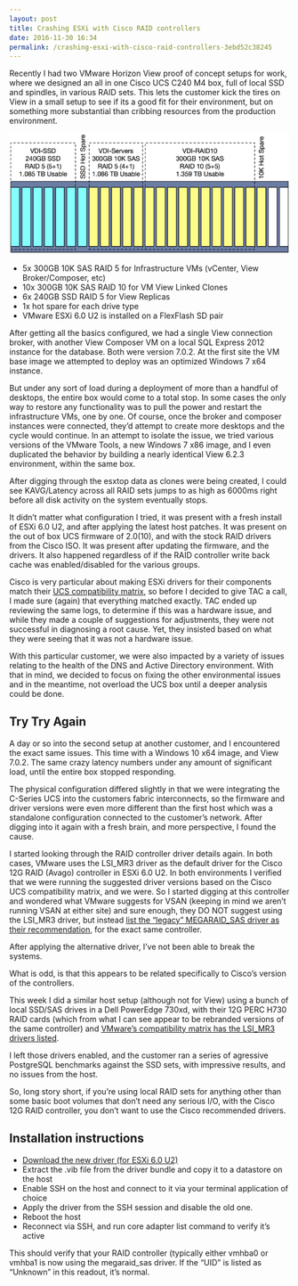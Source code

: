 ```yaml
---
layout: post
title: Crashing ESXi with Cisco RAID controllers
date: 2016-11-30 16:34
permalink: /crashing-esxi-with-cisco-raid-controllers-3ebd52c38245
---
```



Recently I had two VMware Horizon View proof of concept setups for work, where we designed an all in one Cisco UCS C240 M4 box, full of local SSD and spindles, in various RAID sets. This lets the customer kick the tires on View in a small setup to see if its a good fit for their environment, but on something more substantial than cribbing resources from the production environment.

![](/images/b0550-1tvwnp9iow_upjucztazejg.png)

*   5x 300GB 10K SAS RAID 5 for Infrastructure VMs (vCenter, View Broker/Composer, etc)
*   10x 300GB 10K SAS RAID 10 for VM View Linked Clones
*   6x 240GB SSD RAID 5 for View Replicas
*   1x hot spare for each drive type
*   VMware ESXi 6.0 U2 is installed on a FlexFlash SD pair

After getting all the basics configured, we had a single View connection broker, with another View Composer VM on a local SQL Express 2012 instance for the database. Both were version 7.0.2\. At the first site the VM base image we attempted to deploy was an optimized Windows 7 x64 instance.

But under any sort of load during a deployment of more than a handful of desktops, the entire box would come to a total stop. In some cases the only way to restore any functionality was to pull the power and restart the infrastructure VMs, one by one. Of course, once the broker and composer instances were connected, they’d attempt to create more desktops and the cycle would continue. In an attempt to isolate the issue, we tried various versions of the VMware Tools, a new Windows 7 x86 image, and I even duplicated the behavior by building a nearly identical View 6.2.3 environment, within the same box.

After digging through the esxtop data as clones were being created, I could see KAVG/Latency across all RAID sets jumps to as high as 6000ms right before all disk activity on the system eventually stops.

It didn’t matter what configuration I tried, it was present with a fresh install of ESXi 6.0 U2, and after applying the latest host patches. It was present on the out of box UCS firmware of 2.0(10), and with the stock RAID drivers from the Cisco ISO. It was present after updating the firmware, and the drivers. It also happened regardless of if the RAID controller write back cache was enabled/disabled for the various groups.

Cisco is very particular about making ESXi drivers for their components match their [UCS compatibility matrix](http://www.cisco.com/web/techdoc/ucs/interoperability/matrix/matrix.html), so before I decided to give TAC a call, I made sure (again) that everything matched exactly. TAC ended up reviewing the same logs, to determine if this was a hardware issue, and while they made a couple of suggestions for adjustments, they were not successful in diagnosing a root cause. Yet, they insisted based on what they were seeing that it was not a hardware issue.

With this particular customer, we were also impacted by a variety of issues relating to the health of the DNS and Active Directory environment. With that in mind, we decided to focus on fixing the other environmental issues and in the meantime, not overload the UCS box until a deeper analysis could be done.

## Try Try Again

A day or so into the second setup at another customer, and I encountered the exact same issues. This time with a Windows 10 x64 image, and View 7.0.2\. The same crazy latency numbers under any amount of significant load, until the entire box stopped responding.

The physical configuration differed slightly in that we were integrating the C-Series UCS into the customers fabric interconnects, so the firmware and driver versions were even more different than the first host which was a standalone configuration connected to the customer’s network. After digging into it again with a fresh brain, and more perspective, I found the cause.

I started looking through the RAID controller driver details again. In both cases, VMware uses the LSI_MR3 driver as the default driver for the Cisco 12G RAID (Avago) controller in ESXi 6.0 U2\. In both environments I verified that we were running the suggested driver versions based on the Cisco UCS compatibility matrix, and we were. So I started digging at this controller and wondered what VMware suggests for VSAN (keeping in mind we aren’t running VSAN at either site) and sure enough, they DO NOT suggest using the LSI_MR3 driver, but instead [list the “legacy” MEGARAID_SAS driver as their recommendation](http://www.vmware.com/resources/compatibility/detail.php?deviceCategory=vsanio&productid=38642&vsanrncomp=true&vcl=true), for the exact same controller.

After applying the alternative driver, I’ve not been able to break the systems.

What is odd, is that this appears to be related specifically to Cisco’s version of the controllers.

This week I did a similar host setup (although not for View) using a bunch of local SSD/SAS drives in a Dell PowerEdge 730xd, with their 12G PERC H730 RAID cards (which from what I can see appear to be rebranded versions of the same controller) and [VMware’s compatibility matrix has the LSI_MR3 drivers listed](http://www.vmware.com/resources/compatibility/detail.php?deviceCategory=vsanio&productid=34853&vsanrncomp=true&vcl=true).

I left those drivers enabled, and the customer ran a series of agressive PostgreSQL benchmarks against the SSD sets, with impressive results, and no issues from the host.

So, long story short, if you’re using local RAID sets for anything other than some basic boot volumes that don’t need any serious I/O, with the Cisco 12G RAID controller, you don’t want to use the Cisco recommended drivers.

## Installation instructions

*   [Download the new driver (for ESXi 6.0 U2)](https://my.vmware.com/group/vmware/details?downloadGroup=DT-ESX60-LSI-SCSI-MEGARAID-SAS-66081600-1OEM&productId=491)
*   Extract the .vib file from the driver bundle and copy it to a datastore on the host
*   Enable SSH on the host and connect to it via your terminal application of choice
*   Apply the driver from the SSH session and disable the old one.
*   Reboot the host
*   Reconnect via SSH, and run core adapter list command to verify it’s active

<script src="https://gist.github.com/vmstan/ca4bb3e2e305174e278af9a63b6287b8.js"></script>

This should verify that your RAID controller (typically either vmhba0 or vmhba1 is now using the megaraid_sas driver. If the “UID” is listed as “Unknown” in this readout, it’s normal.
